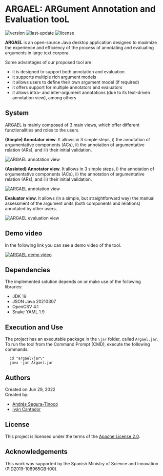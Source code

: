 # ARGAEL: ARGument Annotation and Evaluation tooL
![version](https://img.shields.io/badge/version-1.9.0-blue)
![last-update](https://img.shields.io/badge/last_update-10/20/2022-orange)
![license](https://img.shields.io/badge/license-Apache_2.0-brightgreen)

**ARGAEL** is an open-source Java desktop application designed to maximize the experience and efficiency of the process of annotating and evaluating arguments in large text corpora.

Some advantages of our proposed tool are:
- it is designed to support both annotation and evaluation
- it supports multiple rich argument models
- it allows users to define their own argument model (if required)
- it offers support for multiple annotators and evaluators
- it allows intra- and inter-argument annotations (due to its text-driven annotation view), among others

## System
ARGAEL is mainly composed of 3 main views, which offer different functionalities and roles to the users.

**(Simple) Annotator view**. It allows in 3 simple steps, i) the annotation of argumentative components (ACs), ii) the annotation of argumentative relation (ARs), and iii) their initial validation.

![ARGAEL annotation view](https://raw.githubusercontent.com/argrecsys/argael/main/images/argael-annotation-view.png)

**(Assisted) Annotator view**. It allows in 3 simple steps, i) the annotation of argumentative components (ACs), ii) the annotation of argumentative relation (ARs), and iii) their initial validation.

![ARGAEL annotation view](https://raw.githubusercontent.com/argrecsys/argael/main/images/argael-annotation-view.png)

**Evaluator view**. It allows (in a simple, but straightforward way) the manual assessment of the argument units (both components and relations) annotated by other users.

![ARGAEL evaluation view](https://raw.githubusercontent.com/argrecsys/argael/main/images/argael-evaluation-view.png)

## Demo video
In the following link you can see a demo video of the tool.

[![ARGAEL demo video](https://img.youtube.com/vi/8Kfca5YVlE8/default.jpg)](https://youtu.be/8Kfca5YVlE8)

## Dependencies
The implemented solution depends on or make use of the following libraries:
- JDK 16
- JSON Java 20210307
- OpenCSV 4.1
- Snake YAML 1.9

## Execution and Use
The project has an executable package in the `\jar` folder, called `Argael.jar`. To run the tool from the Command Prompt (CMD), execute the following commands:

``` console
  cd "argael\jar\"
  java -jar Argael.jar
```

## Authors
Created on Jun 29, 2022  
Created by:
- <a href="https://github.com/ansegura7" target="_blank">Andrés Segura-Tinoco</a>
- <a href="http://arantxa.ii.uam.es/~cantador/" target="_blank">Iv&aacute;n Cantador</a>

## License
This project is licensed under the terms of the <a href="https://github.com/argrecsys/argael/blob/main/LICENSE">Apache License 2.0</a>.

## Acknowledgements
This work was supported by the Spanish Ministry of Science and Innovation (PID2019-108965GB-I00).
